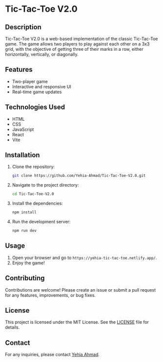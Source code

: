 
# Tic-Tac-Toe V2.0

## Description
Tic-Tac-Toe V2.0 is a web-based implementation of the classic Tic-Tac-Toe game. The game allows two players to play against each other on a 3x3 grid, with the objective of getting three of their marks in a row, either horizontally, vertically, or diagonally.

## Features
- Two-player game
- Interactive and responsive UI
- Real-time game updates

## Technologies Used
- HTML
- CSS
- JavaScript
- React
- Vite

## Installation
1. Clone the repository:
   ```bash
   git clone https://github.com/Yehia-Ahmad/Tic-Tac-Toe-V2.0.git
   ```
2. Navigate to the project directory:
   ```bash
   cd Tic-Tac-Toe-V2.0
   ```
3. Install the dependencies:
   ```bash
   npm install
   ```
4. Run the development server:
   ```bash
   npm run dev
   ```

## Usage
1. Open your browser and go to `https://yehia-tic-tac-toe.netlify.app/`.
2. Enjoy the game!

## Contributing
Contributions are welcome! Please create an issue or submit a pull request for any features, improvements, or bug fixes.

## License
This project is licensed under the MIT License. See the [LICENSE](LICENSE) file for details.

## Contact
For any inquiries, please contact [Yehia Ahmad](mailto:yehia.ahmed.ali.ahmed@gmail.com).
